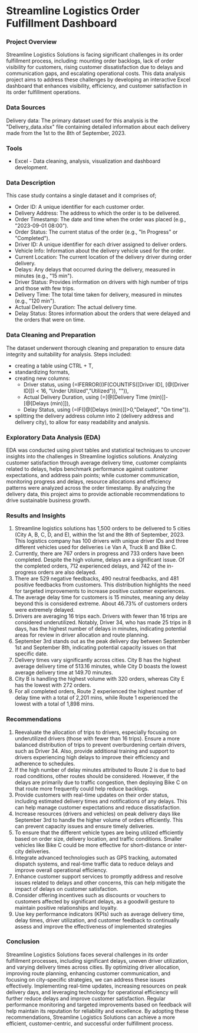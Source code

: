 # Streamline Logistics Order Fulfillment Dashboard

### Project Overview

Streamline Logistics Solutions is facing significant challenges in its order fulfillment process, including: mounting order backlogs, lack of order visibility for customers, rising customer dissatisfaction due to delays and communication gaps, and escalating operational costs. This data analysis project aims to address these challenges by developing an interactive Excel dashboard that enhances visibility, efficiency, and customer satisfaction in its order fulfillment operations.


### Data Sources

Delivery data: The primary dataset used for this analysis is the "Delivery_data.xlsx" file containing detailed information about each delivery made from the 1st to the 8th of September, 2023.


### Tools

- Excel - Data cleaning, analysis, visualization and dashboard development.


### Data Description

This case study contains a single dataset and it comprises of;
-  Order ID: A unique identifier for each customer order.
-  Delivery Address: The address to which the order is to be delivered.
-  Order Timestamp: The date and time when the order was placed (e.g., "2023-09-01 08:00").
-  Order Status: The current status of the order (e.g., "In Progress" or "Completed").
-  Driver ID: A unique identifier for each driver assigned to deliver orders.
-  Vehicle Info: Information about the delivery vehicle used for the order.
-  Current Location: The current location of the delivery driver during order delivery.
-  Delays: Any delays that occurred during the delivery, measured in minutes (e.g., "15 min").
-  Driver Status: Provides information on drivers with high number of trips and those with few trips.
-  Delivery Time: The total time taken for delivery, measured in minutes (e.g., "120 min").
-  Actual Delivery Duration: The actual delivery time.
-  Delay Status: Stores information about the orders that were delayed and the orders that were on time.
  

### Data Cleaning and Preparation

The dataset underwent thorough cleaning and preparation to ensure data integrity and suitability for analysis. Steps included:

- creating a table using CTRL + T,
- standardizing formats,
- creating new columns:
  - Driver status, using (=IFERROR((IF(COUNTIFS([Driver ID], [@[Driver ID]]) < 16, "Under Utilized","Utilized")), "")),
  - Actual Delivery Duration, using (=[@[Delivery Time (min)]]-[@[Delays (min)]]),
  - Delay Status, using (=IF([@[Delays (min)]]>0,"Delayed", "On time")).
- splitting the delivery address column into 2 (delivery address and delivery city), to allow for easy readability and analysis.


###  Exploratory Data Analysis (EDA)

EDA was conducted using pivot tables and statistical techniques to uncover insights into the challenges in Streamline logistics solutions. Analyzing customer satisfaction through average delivery time, customer complaints related to delays, helps benchmark performance against customer expectations, and address pain points; while customer communication, monitoring progress and delays, resource allocations and efficiency patterns were analyzed across the order timestamp.
By analyzing the delivery data, this project aims to provide actionable recommendations to drive sustainable business growth.


### Results and Insights

1. Streamline logistics solutions has 1,500 orders to be delivered to 5 cities (City A, B, C, D, and E), within the 1st and the 8th of September, 2023. This logistics company has 100 drivers with unique driver IDs and three different vehicles used for deliveries i.e Van A, Truck B and Bike C.
2. Currently, there are 767 orders in progress and 733 orders have been completed. Despite the high volume, delays are a significant issue. Of the completed orders, 712 experienced delays, and 742 of the in-progress orders are also delayed.
3. There are 529 negative feedbacks, 490 neutral feedbacks, and 481 positive feedbacks from customers. This distribution highlights the need for targeted improvements to increase positive customer experiences.
4. The average delay time for customers is 15 minutes, meaning any delay beyond this is considered extreme. About 46.73% of customers orders were extremely delayed.
5. Drivers are averaging 16 trips each. Drivers with fewer than 16 trips are considered underutilized. Notably, Driver 34, who has made 25 trips in 8 days, has the highest number of delays in minutes, indicating potential areas for review in driver allocation and route planning.
6. September 3rd stands out as the peak delivery day between September 1st and September 8th, indicating potential capacity issues on that specific date.
7. Delivery times vary significantly across cities. City B has the highest average delivery time of 513.16 minutes, while City D boasts the lowest average delivery time at 149.70 minutes.
8. City B is handling the highest volume with 320 orders, whereas City E has the lowest with 272 orders.
9. For all completed orders, Route 2 experienced the highest number of delay time with a total of 2,201 mins, while Route 1 experienced the lowest with a total of 1,898 mins.


### Recommendations

1. Reevaluate the allocation of trips to drivers, especially focusing on underutilized drivers (those with fewer than 16 trips). Ensure a more balanced distribution of trips to prevent overburdening certain drivers, such as Driver 34. Also, provide additional training and support to drivers experiencing high delays to improve their efficiency and adherence to schedules.
2. If the high number of delay minutes attributed to Route 2 is due to bad road conditions, other routes should be considered. However, if the delays are primarily due to traffic congestion, then deploying Bike C on that route more frequently could help reduce backlogs.
3. Provide customers with real-time updates on their order status, including estimated delivery times and notifications of any delays. This can help manage customer expectations and reduce dissatisfaction.
4. Increase resources (drivers and vehicles) on peak delivery days like September 3rd to handle the higher volume of orders efficiently. This can prevent capacity issues and ensure timely deliveries.
5. To ensure that the different vehicle types are being utilized efficiently based on order size, delivery location, and traffic conditions. Smaller vehicles like Bike C could be more effective for short-distance or inter-city deliveries.
6. Integrate advanced technologies such as GPS tracking, automated dispatch systems, and real-time traffic data to reduce delays and improve overall operational efficiency.
7. Enhance customer support services to promptly address and resolve issues related to delays and other concerns, this can help mitigate the impact of delays on customer satisfaction.
8. Consider offering incentives such as discounts or vouchers to customers affected by significant delays, as a goodwill gesture to maintain positive relationships and loyalty.
9. Use key performance indicators (KPIs) such as average delivery time, delay times, driver utilization, and customer feedback to continually assess and improve the effectiveness of implemented strategies


### Conclusion
Streamline Logistics Solutions faces several challenges in its order fulfillment processes, including significant delays, uneven driver utilization, and varying delivery times across cities. By optimizing driver allocation, improving route planning, enhancing customer communication, and focusing on city-specific strategies, we can address these issues effectively. 
Implementing real-time updates, increasing resources on peak delivery days, and leveraging technology for operational efficiency will further reduce delays and improve customer satisfaction. Regular performance monitoring and targeted improvements based on feedback will help maintain its reputation for reliability and excellence. By adopting these recommendations, Streamline Logistics Solutions can achieve a more efficient, customer-centric, and successful order fulfillment process.
